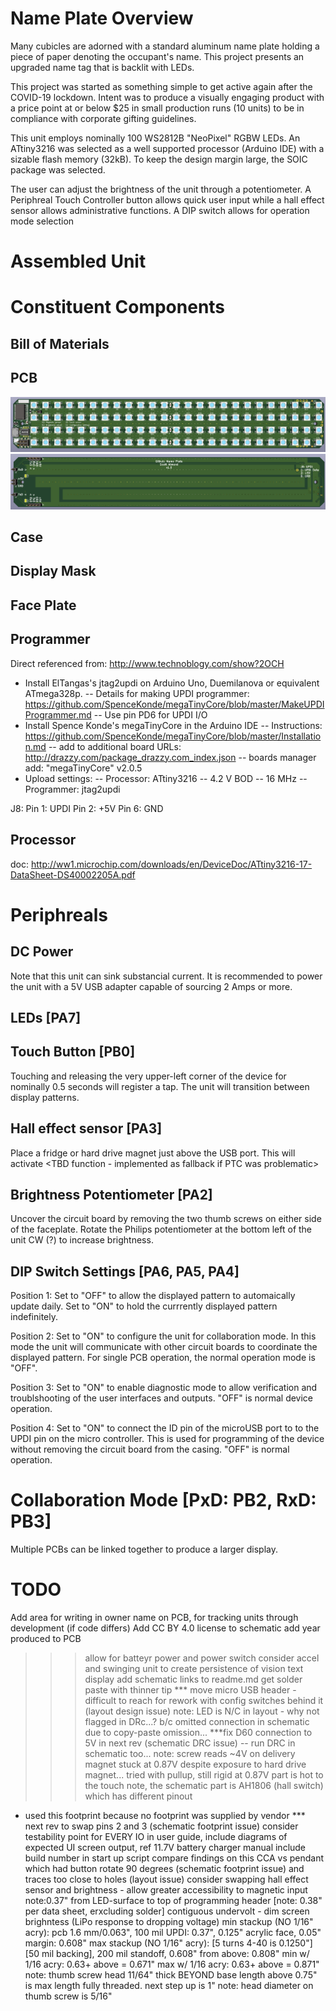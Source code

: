 # Name Plate Overview

Many cubicles are adorned with a standard aluminum name plate holding a piece of paper denoting the occupant's name.  This project presents an upgraded name tag that is backlit with LEDs.

This project was started as something simple to get active again after the COVID-19 lockdown.  Intent was to produce a visually engaging product with a price point at or below $25 in small production runs (10 units) to be in compliance with corporate gifting guidelines.

This unit employs nominally 100 WS2812B "NeoPixel" RGBW LEDs.  An ATtiny3216 was selected as a well supported processor (Arduino IDE) with a sizable flash memory (32kB).  To keep the design margin large, the SOIC package was selected.

The user can adjust the brightness of the unit through a potentiometer.  A Periphreal Touch Controller button allows quick user input while a hall effect sensor allows administrative functions.  A DIP switch allows for operation mode selection

# Assembled Unit



# Constituent Components

## Bill of Materials



## PCB

![CCA Front](https://github.com/scottalmond/NamePlate/blob/master/pcb/v1-0/cca_front.png)
![CCA Back](https://github.com/scottalmond/NamePlate/blob/master/pcb/v1-0/cca_back.png)

## Case

## Display Mask

## Face Plate

## Programmer

Direct referenced from: http://www.technoblogy.com/show?2OCH

- Install ElTangas's jtag2updi on Arduino Uno, Duemilanova or equivalent ATmega328p.  -- Details for making UPDI programmer: https://github.com/SpenceKonde/megaTinyCore/blob/master/MakeUPDIProgrammer.md
-- Use pin PD6 for UPDI I/O
- Install Spence Konde's megaTinyCore in the Arduino IDE
-- Instructions: https://github.com/SpenceKonde/megaTinyCore/blob/master/Installation.md
-- add to additional board URLs: http://drazzy.com/package_drazzy.com_index.json
-- boards manager add: "megaTinyCore" v2.0.5
- Upload settings:
-- Processor: ATtiny3216
-- 4.2 V BOD
-- 16 MHz
-- Programmer: jtag2updi

J8:
Pin 1: UPDI
Pin 2: +5V
Pin 6: GND

## Processor

doc: http://ww1.microchip.com/downloads/en/DeviceDoc/ATtiny3216-17-DataSheet-DS40002205A.pdf

# Periphreals

## DC Power

Note that this unit can sink substancial current.  It is recommended to power the unit with a 5V USB adapter capable of sourcing 2 Amps or more.

## LEDs [PA7]



## Touch Button [PB0]

Touching and releasing the very upper-left corner of the device for nominally 0.5 seconds will register a tap.  The unit will transition  between display patterns.

## Hall effect sensor [PA3]

Place a fridge or hard drive magnet just above the USB port.  This will activate <TBD function - implemented as fallback if PTC was problematic>

## Brightness Potentiometer [PA2]

Uncover the circuit board by removing the two thumb screws on either side of the faceplate.  Rotate the Philips potentiometer at the bottom left of the unit CW (?) to increase brightness.

## DIP Switch Settings [PA6, PA5, PA4]

Position 1:
Set to "OFF" to allow the displayed pattern to automaically update daily.  Set to "ON" to hold the currrently displayed pattern indefinitely.

Position 2:
Set to "ON" to configure the unit for collaboration mode.  In this mode the unit will communicate with other circuit boards to coordinate the displayed pattern.  For single PCB operation, the normal operation mode is "OFF".

Position 3:
Set to "ON" to enable diagnostic mode to allow verification and troublshooting of the user interfaces and outputs.  "OFF" is normal device operation.

Position 4:
Set to "ON" to connect the ID pin of the microUSB port to to the UPDI pin on the micro controller.  This is used for programming of the device without removing the circuit board from the casing.  "OFF" is normal operation.

# Collaboration Mode [PxD: PB2, RxD: PB3]

Multiple PCBs can be linked together to produce a larger display.  
<TBR>

# TODO

Add area for writing in owner name on PCB, for tracking units through development (if code differs)
Add CC BY 4.0 license to schematic
add year produced to PCB
>>> allow for batteyr power and power switch
>>> consider accel and swinging unit to create persistence of vision text display
add schematic links to readme.md
get solder paste with thinner tip
*** move micro USB header - difficult to reach for rework with config switches behind it (layout design issue)
note: LED is N/C in layout - why not flagged in DRc...?
b/c omitted connection in schematic due to copy-paste omission...
***fix D60 connection to 5V in next rev (schematic DRC issue)
-- run DRC in schematic too...
note: screw reads ~4V on delivery
magnet stuck at 0.87V despite exposure to hard drive magnet...
tried with pullup, still rigid at 0.87V
part is hot to the touch
note, the schematic part is AH1806 (hall switch) which has different pinout
- used this footprint because no footprint was supplied by vendor
*** next rev to swap pins 2 and 3 (schematic footprint issue)
consider testability point for EVERY IO
in user guide, include diagrams of expected UI screen output, ref 11.7V battery charger manual
include build number in start up script
compare findings on this CCA vs pendant which had button rotate 90 degrees (schematic footprint issue) and traces too close to holes (layout issue)
consider swapping hall effect sensor and brightness - allow greater accessibility to magnetic input
note:0.37" from LED-surface to top of programming header [note: 0.38" per data sheet, erxcluding solder]
contiguous undervolt - dim screen brighntess (LiPo response to dropping voltage)
min stackup (NO 1/16" acry): pcb 1.6 mm/0.063", 100 mil UPDI: 0.37", 0.125" acrylic face, 0.05" margin: 0.608"
max stackup (NO 1/16" acry): [5 turns 4-40 is 0.1250"] [50 mil backing], 200 mil standoff, 0.608" from above: 0.808"
min w/ 1/16 acry: 0.63+ above = 0.671"
max w/ 1/16 acry: 0.63+ above = 0.871"
note: thumb screw head 11/64" thick BEYOND base length above
0.75" is max length fully threaded.  next step up is 1"
note: head diameter on thumb screw is 5/16"